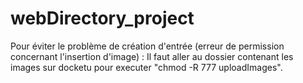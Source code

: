 # webDirectory_project

Pour éviter le problème de création d'entrée (erreur de permission concernant l'insertion d'image) : 
Il faut aller au dossier contenant les images sur docketu pour executer "chmod -R 777 uploadImages".
